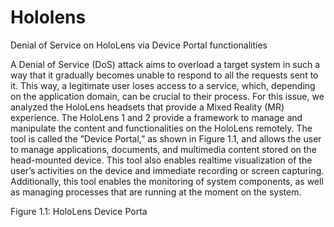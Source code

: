# Hololens
Denial of Service on HoloLens via Device Portal functionalities

A Denial of Service (DoS) attack aims to overload a target system in such a way that it gradually becomes unable to respond to all the requests sent to it. This way, a legitimate user loses access to a service, which, depending on the application domain, can be crucial to their process. For this issue, we analyzed the HoloLens headsets that provide a Mixed Reality (MR)
experience. The HoloLens 1 and 2 provide a framework to manage and manipulate the content and functionalities on the HoloLens remotely. The tool is called the ”Device Portal,” as shown in Figure 1.1, and allows the user to manage applications, documents, and multimedia content stored on the head-mounted device. This tool also enables realtime visualization of the user’s activities on the device and immediate recording or screen capturing. Additionally, this tool enables the monitoring of system components, as well as managing processes that are running at the moment on the system.

Figure 1.1: HoloLens Device Porta
